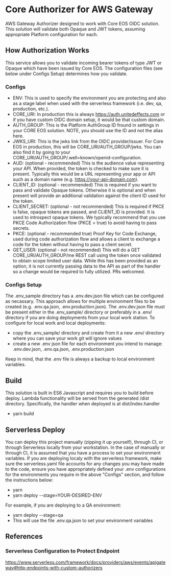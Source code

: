 # Core Authorizer for AWS Gateway

AWS Gateway Authorizer designed to work with Core EOS OIDC solution. This solution will validate both Opaque and JWT tokens, assuming appropriate Platform configuration for each.

## How Authorization Works

This service allows you to validate incoming bearer tokens of type JWT or Opaque which have been issued by Core EOS. The configuration files (see below under Configs Setup) determines how you validate.

### Configs

* ENV: This is used to specify the environment you are protecting and also as a stage label when used with the serverless framework (i.e. dev, qa, production, etc.).
* CORE_URI: In production this is always https://auth.unitedeffects.com or if you have custom OIDC domain setup, it would be that custom domain.
* AUTH_GROUP: This is the Platform AuthGroup ID fround in settings in your CORE EOS solution. NOTE, you should use the ID and not the alias here.
* JWKS_URI: This is the jwks link from the OIDC provider/issuer. For Core EOS in production, this will be CORE_URI/AUTH_GROUP/jwks. You can also find it by going to your CORE_URI/AUTH_GROUP/.well=known/openid-configuration.
* AUD: (optional - recommended) This is the audience value representing your API. When provided, the token is checked to make sure it is present. Typically this would be a URL representing your app or API such as a domain name (e.g. https://your-api-domain.com).
* CLIENT_ID: (optional - recommended) This is required if you want to pass and validate Opaque tokens. Otherwise it is optional and when present will provide an additional validation against the client ID used for the token.
* CLIENT_SECRET: (optional - not recommended) This is required if PKCE is false, opaque tokens are passed, and CLIENT_ID is provided. It is used to introspect opaque tokens. We typically recommend that you use PKCE Code Authorization flow (PKCE = true) to avoid having to pass secrets.
* PKCE: (optional - recommended true) Proof Key for Code Exchange, used during code authorization flow and allows a client to exchange a code for the token without having to pass a client secret.
* GET_USER: (optional - not recommended) This will do a GET CORE_URI/AUTH_GROUP/me REST call using the token once validated to obtain scope limited user data. While this has been provided as an option, it is not currently passing data to the API as part of the handler so a change would be required to fully utilized. PRs welcomed.

### Configs Setup

The .env_sample directory has a .env.dev.json file which can be configured as necassary. This approach allows for multiple environment files to be created (e.g. .env.qa.json, .env.production.json). The .env.dev.json file must be present either in the .env_sample/ directory or preferably in a .env/ directory if you are doing deployments from your local work station. To configure for local work and local deployments:

* copy the .env_sample/ directory and create from it a new .env/ directory where you can save your work git will ignore values
* create a new .env json file for each environment you intend to manage: .env.dev.json, .env.qa.json, .env.production.json

Keep in mind, that the .env file is always a backup to local environment variables.

## Build

This solution is built in ES6 Javascript and requires you to build before deploy. Lambda functionality will be served from the generated /dist directory. Specifically, the handler when deployed is at dist/index.handler

* yarn build

## Serverless Deploy

You can deploy this project manually (zipping it up yourself), through CI, or through Serverless locally from your workstation. In the case of manually or through CI, it is assumed that you have a process to set your environment variables. If you are deploying localy with the serverless framework, make sure the serverless.yaml file accounts for any changes you may have made to the code, ensure you have appropriately defined your .env configurations for the environments you require in the above "Configs" section, and follow the instructions below:

* yarn
* yarn deploy --stage=YOUR-DESIRED-ENV

For example, if you are deploying to a QA environment:

* yarn deploy --stage=qa
* This will use the file .env.qa.json to set your environment variables

## References

### Serverless Configuration to Protect Endpoint

https://www.serverless.com/framework/docs/providers/aws/events/apigateway#http-endpoints-with-custom-authorizers

